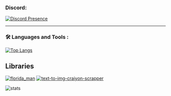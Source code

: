 ### Discord:  
[![Discord Presence](https://lanyard.cnrad.dev/api/961414521279348807)](https://discord.com/users/961414521279348807)




---

### :hammer_and_wrench: Languages and Tools :
[![Top Langs](https://github-readme-stats.vercel.app/api/top-langs/?username=ruriko123&layout=compact&theme=vision-friendly-dark)](https://github.com/ruriko123/github-readme-stats)
  
  
## Libraries

[![florida_man](https://github-readme-stats.vercel.app/api/pin/?username=ruriko123&repo=florida_man&icon_color=1FFD26&title_color=FF6666&text_color=888&bg_color=00000000&card_width=500&hide_border=enable)](https://github.com/ruriko123/florida_man)
[![text-to-img-craiyon-scrapper](https://github-readme-stats.vercel.app/api/pin/?username=ruriko123&repo=text-to-img-craiyon-scrapper&icon_color=1FFD26&title_color=FF6666&text_color=888&bg_color=00000000&card_width=500&hide_border=enable)](https://github.com/ruriko123/text-to-img-craiyon-scrapper)

![stats](https://github-readme-stats.vercel.app/api?username=ruriko123&icon_color=1FFD26&title_color=FF6666&text_color=888&bg_color=00000000&show_icons=true&hide_border=enable&locale=en&count_private=true&disable_animations=true&include_all_commits=true)
